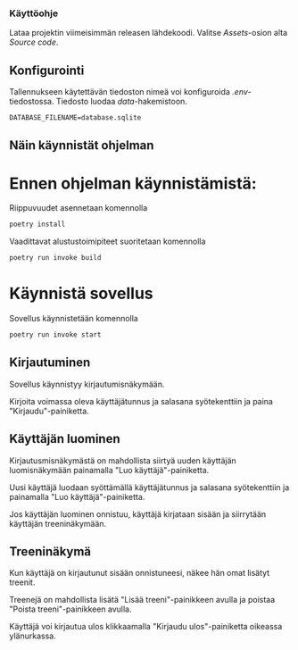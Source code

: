 ### Käyttöohje

Lataa projektin viimeisimmän releasen lähdekoodi. Valitse _Assets_-osion alta _Source code_.

## Konfigurointi

Tallennukseen käytettävän tiedoston nimeä voi konfiguroida _.env_-tiedostossa.
Tiedosto luodaa _data_-hakemistoon.

```
DATABASE_FILENAME=database.sqlite
```

## Näin käynnistät ohjelman

# Ennen ohjelman käynnistämistä: 

Riippuvuudet asennetaan komennolla

```bash
poetry install
```

Vaadittavat alustustoimipiteet suoritetaan komennolla

```bash
poetry run invoke build
```
# Käynnistä sovellus

Sovellus käynnistetään komennolla

```bash
poetry run invoke start
```

## Kirjautuminen

Sovellus käynnistyy kirjautumisnäkymään.

Kirjoita voimassa oleva käyttäjätunnus ja salasana syötekenttiin ja paina "Kirjaudu"-painiketta.

## Käyttäjän luominen

Kirjautusmisnäkymästä on mahdollista siirtyä uuden käyttäjän luomisnäkymään painamalla "Luo käyttäjä"-painiketta.

Uusi käyttäjä luodaan syöttämällä käyttäjätunnus ja salasana syötekenttiin ja painamalla "Luo käyttäjä"-painiketta.

Jos käyttäjän luominen onnistuu, käyttäjä kirjataan sisään ja siirrytään käyttäjän treeninäkymään.

## Treeninäkymä

Kun käyttäjä on kirjautunut sisään onnistuneesi, näkee hän omat lisätyt treenit.

Treenejä on mahdollista lisätä "Lisää treeni"-painikkeen avulla ja poistaa "Poista treeni"-painikkeen avulla. 

Käyttäjä voi kirjautua ulos klikkaamalla "Kirjaudu ulos"-painiketta oikeassa ylänurkassa. 